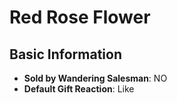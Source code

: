 # Red Rose Flower

## Basic Information

- **Sold by Wandering Salesman**: NO
- **Default Gift Reaction**: Like